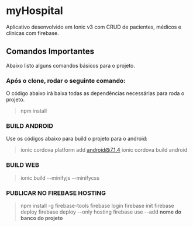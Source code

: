 # myHospital

Aplicativo desenvolvido em Ionic v3 com CRUD de pacientes, médicos e clinicas com firebase.

## Comandos Importantes

Abaixo listo alguns comandos básicos para o projeto.


### Após o clone, rodar o seguinte comando:
O código abaixo irá baixa todas as dependências necessárias para roda o projeto.
> npm install

###  BUILD ANDROID

Use os códigos abaixo para build o projeto para o android:
> ionic cordova platform add android@7.1.4
> ionic cordova build android

### BUILD WEB

> ionic build --minifyjs --minifycss

### PUBLICAR NO FIREBASE HOSTING

> npm install -g firebase-tools 
> firebase login firebase init 
> firebase deploy 
> firebase deploy --only hosting 
> firebase use --add **nome do banco do projeto**